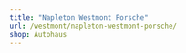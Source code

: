 ```yaml
---
title: "Napleton Westmont Porsche"
url: /westmont/napleton-westmont-porsche/
shop: Autohaus
---
```

